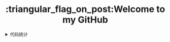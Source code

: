 <h1 align="center">:triangular_flag_on_post:Welcome to my GitHub</h1>


<details>
  <summary>代码统计</summary>
  abc
  <section>
    <img align="right" src="https://github-readme-stats.vercel.app/api?username=nanxuanzi&show_icons=true"/><img align="left" src="https://github-readme-stats.vercel.app/api/top-langs/?username=nanxuanzi&layout=compact"/> 
  </section>
</details>
